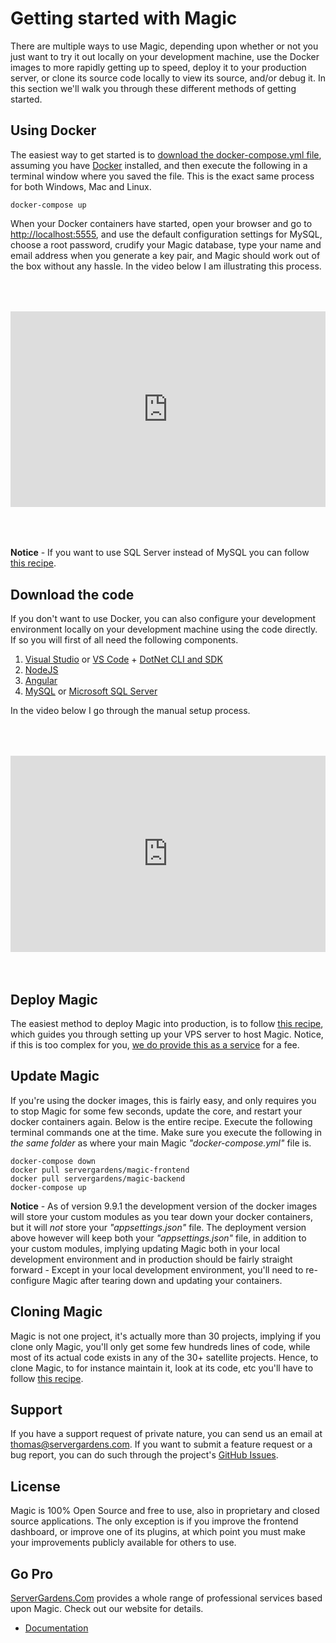 
# Getting started with Magic

There are multiple ways to use Magic, depending upon whether or not you just want to try it out locally
on your development machine, use the Docker images to more rapidly getting up to speed, deploy it
to your production server, or clone its source code locally to view its source, and/or debug it.
In this section we'll walk you through these different methods of getting started.

## Using Docker

The easiest way to get started is to [download the docker-compose.yml file](https://github.com/polterguy/magic/releases/download/v9.9.0/docker-compose.yml), assuming you have [Docker](https://www.docker.com/products/docker-desktop)
installed, and then execute the following in a terminal window where you saved the file. This is the
exact same process for both Windows, Mac and Linux.

```
docker-compose up
```

When your Docker containers have started, open your browser and go to [http://localhost:5555](http://localhost:5555),
and use the default configuration settings for MySQL, choose a root password, crudify your Magic database,
type your name and email address when you generate a key pair, and Magic should work out of the box without
any hassle. In the video below I am illustrating this process.

<div style="position:relative; padding-bottom:56.25%; padding-top:30px; height:0; overflow:hidden;margin-top:4rem;margin-bottom:4rem;">
<iframe width="560" height="315" style="position:absolute; top:0; left:0; width:100%; height:100%;" src="https://www.youtube.com/embed/ldy-idQO_jA" frameborder="0" allow="accelerometer; autoplay; encrypted-media; gyroscope; picture-in-picture" allowfullscreen></iframe>
</div>

**Notice** - If you want to use SQL Server instead of MySQL you can follow [this recipe](/tutorials/sql-server/).

## Download the code

If you don't want to use Docker, you can also configure your development environment locally on your
development machine using the code directly. If so you will first of all need the following components.

1. [Visual Studio](https://visualstudio.microsoft.com/downloads/) or [VS Code](https://code.visualstudio.com/download) + [DotNet CLI and SDK](https://dotnet.microsoft.com/download)
2. [NodeJS](https://nodejs.org/en/download/)
3. [Angular](https://angular.io/cli)
4. [MySQL](https://dev.mysql.com/downloads/mysql/) or [Microsoft SQL Server](https://www.microsoft.com/en-us/sql-server/sql-server-downloads)

In the video below I go through the manual setup process.

<div style="position:relative; padding-bottom:56.25%; padding-top:30px; height:0; overflow:hidden;margin-top:4rem;margin-bottom:4rem;">
<iframe width="560" height="315" style="position:absolute; top:0; left:0; width:100%; height:100%;" src="https://www.youtube.com/embed/H7RH4lrISGw" frameborder="0" allow="accelerometer; autoplay; encrypted-media; gyroscope; picture-in-picture" allowfullscreen></iframe>
</div>

## Deploy Magic

The easiest method to deploy Magic into production, is to follow [this recipe](/documentation/magic.deploy/), which
guides you through setting up your VPS server to host Magic. Notice, if this is too complex for you,
[we do provide this as a service](https://servergardens.com) for a fee.

## Update Magic

If you're using the docker images, this is fairly easy, and only requires you to stop Magic
for some few seconds, update the core, and restart your docker containers again. Below is the entire
recipe. Execute the following terminal commands one at the time. Make sure you execute the following
in _the same folder_ as where your main Magic _"docker-compose.yml"_ file is.

```
docker-compose down
docker pull servergardens/magic-frontend
docker pull servergardens/magic-backend
docker-compose up
```

**Notice** - As of version 9.9.1 the development version of the docker images will store your
custom modules as you tear down your docker containers, but it will _not_ store your _"appsettings.json"_
file. The deployment version above however will keep both your _"appsettings.json"_ file, in addition
to your custom modules, implying updating Magic both in your local development environment and
in production should be fairly straight forward - Except in your local development environment,
you'll need to re-configure Magic after tearing down and updating your containers.

## Cloning Magic

Magic is not one project, it's actually more than 30 projects, implying if you clone only Magic,
you'll only get some few hundreds lines of code, while most of its actual code exists in any
of the 30+ satellite projects. Hence, to clone Magic, to for instance maintain it, look at its
code, etc you'll have to follow [this recipe](/documentation/magic.clone/).

## Support

If you have a support request of private nature, you can send us an
email at [thomas@servergardens.com](mailto:thomas@servergardens.com). If you want to submit a
feature request or a bug report, you can do such through the project's
[GitHub Issues](https://github.com/polterguy/magic/issues).

## License

Magic is 100% Open Source and free to use, also in proprietary and closed source applications.
The only exception is if you improve the frontend dashboard, or improve one of its plugins,
at which point you must make your improvements publicly available for others to use.

## Go Pro

[ServerGardens.Com](https://servergardens.com) provides a whole range of professional services
based upon Magic. Check out our website for details.

* [Documentation](/documentation/)
